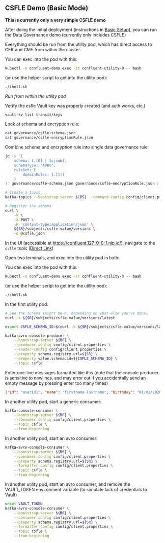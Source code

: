 ## CSFLE Demo (Basic Mode)

**This is currently only a very simple CSFLE demo**

After doing the initial deployment (instructions in [Basic Setup](./01-deploy.md)), you can run the Data Governance demo (currently only includes CSFLE)

Everything should be run from the utility pod, which has direct access to CFK and CMF from within the cluster.

You can exec into the pod with this:

```bash
kubectl -n confluent-demo exec -it confluent-utility-0 -- bash
```

(or use the helper script to get into the utility pod):

```bash
./shell.sh
```

*Run from within the utility pod*

Verify the csfle Vault key was properly created (and auth works, etc.)

```bash
vault kv list transit/keys
```

Look at schema and encryption rule:

```bash
cat governance/csfle-schema.json
cat governance/csfle-encryptionRule.json
```

Combine schema and encryption rule into single data governance rule:

```bash
jq -s '{
    schema: (.[0] | tojson),
    schemaType: "AVRO",
    ruleSet: {
        domainRules: [.[1]]
    }
}' governance/csfle-schema.json governance/csfle-encryptionRule.json | tee csfle.json

# Create a topic
kafka-topics --bootstrap-server ${BS} --command-config config/client.properties --create --topic csfle --replication-factor=3

# Register the schema
curl \
    -k \
    -X POST \
    -H 'content-type:application/json' \
    ${SR}/subjects/csfle-value/versions \
    -d @csfle.json
```

In the UI (accessible at https://confluent.127-0-0-1.nip.io/), navigate to the `csfle` topic ([Direct Link](https://confluent.127-0-0-1.nip.io/clusters/confluentplatform-demo/management/topics/csfle/message-viewer))

Open two terminals, and exec into the utility pod in both:


You can exec into the pod with this:

```bash
kubectl -n confluent-demo exec -it confluent-utility-0 -- bash
```

(or use the helper script to get into the utility pod):

```bash
./shell.sh
```

In the first utility pod:

```bash
# See the schema (might be 6, depending on what else you've done)
curl -k ${SR}/subjects/csfle-value/versions/latest

export CSFLE_SCHEMA_ID=$(curl -k ${SR}/subjects/csfle-value/versions/latest | jq '.id')

kafka-avro-console-producer \
    --bootstrap-server ${BS} \
    --producer.config config/client.properties \
    --reader-config config/client.properties \
    --property schema.registry.url=${SR} \
    --property value.schema.id=${CSFLE_SCHEMA_ID} \
    --topic csfle
```

Enter one-line messages formatted like this (note that the console producer is sensitive to newlines, and may error out if you accidentally send an empty message by pressing enter too many times)
```json
{"id": "userid1", "name": "firstname lastname", "birthday": "01/01/2020"}
```

In another utility pod, start a generic consumer:

```bash
kafka-console-consumer \
    --bootstrap-server ${BS} \
    --consumer.config config/client.properties \
    --topic csfle \
    --from-beginning
```

In another utility pod, start an avro consumer:

```bash
kafka-avro-console-consumer \
    --bootstrap-server ${BS} \
    --consumer.config config/client.properties \
    --property schema.registry.url=${SR} \
    --formatter-config config/client.properties \
    --topic csfle \
    --from-beginning
```

In another utility pod, start an avro consumer, and remove the VAULT_TOKEN environment variable (to simulate lack of credentials to Vault)


```bash
unset VAULT_TOKEN
kafka-avro-console-consumer \
    --bootstrap-server ${BS} \
    --consumer.config config/client.properties \
    --property schema.registry.url=${SR} \
    --formatter-config config/client.properties \
    --topic csfle \
    --from-beginning
```